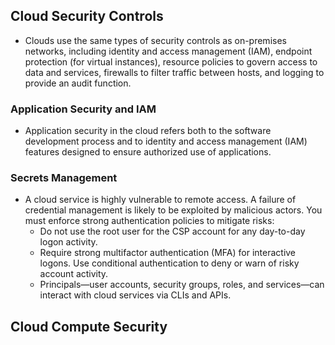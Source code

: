 ## Cloud Security Controls
 
 - Clouds use the same types of security controls as on-premises networks, including identity and access management (IAM), endpoint protection (for virtual instances), resource policies to govern access to data and services, firewalls to filter traffic between hosts, and logging to provide an audit function.


### Application Security and IAM

 -  Application security in the cloud refers both to the software development process and to identity and access management (IAM) features designed to ensure authorized use of applications.

### Secrets Management

 - A cloud service is highly vulnerable to remote access. A failure of credential management is likely to be exploited by malicious actors. You must enforce strong authentication policies to mitigate risks:
   - Do not use the root user for the CSP account for any day-to-day logon activity.
   - Require strong multifactor authentication (MFA) for interactive logons. Use conditional authentication to deny or warn of risky account activity.
   - Principals—user accounts, security groups, roles, and services—can interact with cloud services via CLIs and APIs.

## Cloud Compute Security
